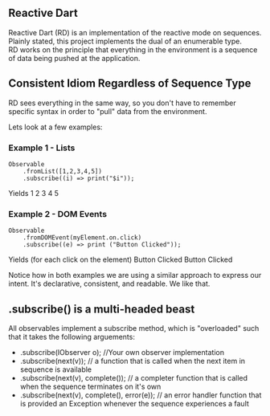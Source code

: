 ## Reactive Dart
Reactive Dart (RD) is an implementation of the reactive mode on sequences.  
Plainly stated, this project implements the dual of an enumerable type.  
RD works on the principle that everything in the environment is a sequence
of data being pushed at the application.

## Consistent Idiom Regardless of Sequence Type
RD sees everything in the same way, so you don't have to remember specific
syntax in order to "pull" data from the environment.

Lets look at a few examples:

### Example 1 - Lists
    Observable
		.fromList([1,2,3,4,5])
		.subscribe((i) => print("$i"));

Yields
    1
	2
	3
	4
	5

### Example 2 - DOM Events
	Observable
		.fromDOMEvent(myElement.on.click)
		.subscribe((e) => print ("Button Clicked"));

Yields (for each click on the element)
	Button Clicked
	Button Clicked
	
Notice how in both examples we are using a similar approach to express
our intent.  It's declarative, consistent, and readable.  We like that.

## .subscribe() is a multi-headed beast
All observables implement a subscribe method, which is "overloaded" such
that it takes the following arguements:

* .subscribe(IObserver o); //Your own observer implementation
* .subscribe(next(v)); // a function that is called when the next item in 
sequence is available
* .subscribe(next(v), complete());  // a completer function that is called when
the sequence terminates on it's own
* .subscribe(next(v), complete(), error(e)); // an error handler function that
is provided an Exception whenever the sequence experiences a fault

